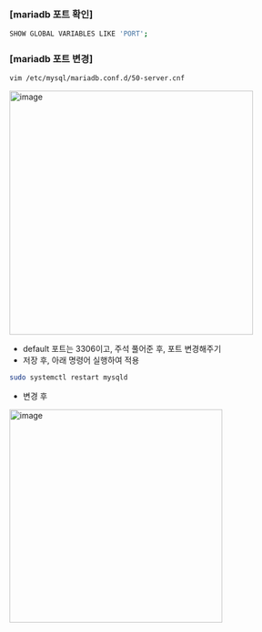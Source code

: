 ### [mariadb 포트 확인]
```sh
SHOW GLOBAL VARIABLES LIKE 'PORT';
```

### [mariadb 포트 변경]
```sh
vim /etc/mysql/mariadb.conf.d/50-server.cnf
```
<img width="428" alt="image" src="https://github.com/YeJi222/java-study/assets/70511859/da5a01c2-e67b-4124-8d13-9da03ba8d00a">

- default 포트는 3306이고, 주석 풀어준 후, 포트 변경해주기
- 저장 후, 아래 명령어 실행하여 적용 
```sh
sudo systemctl restart mysqld
```
- 변경 후
<img width="374" alt="image" src="https://github.com/YeJi222/java-study/assets/70511859/3cf0f16e-ebef-4470-b028-0a31fc389b33">
